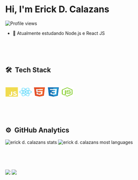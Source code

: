 <h1 align="left">Hi, I'm Erick D. Calazans</h1>
<p align="left"> <img src="https://komarev.com/ghpvc/?username=ecalazans&color=yellow" alt="Profile views" /> </p>

- 🌱 Atualmente estudando Node.js e React JS 

##

<br><br>

## 🛠 &nbsp;Tech Stack
<div style="display: inline_block"><br>
  <img align="center" alt="Ecalazans-Js" height="30" width="40" src="https://raw.githubusercontent.com/devicons/devicon/master/icons/javascript/javascript-plain.svg">
  <img align="center" alt="Ecalazans-React" height="30" width="40" src="https://raw.githubusercontent.com/devicons/devicon/master/icons/react/react-original.svg">
  <img align="center" alt="Ecalazans-HTML" height="30" width="40" src="https://raw.githubusercontent.com/devicons/devicon/master/icons/html5/html5-original.svg">
  <img align="center" alt="Ecalazans-CSS" height="30" width="40" src="https://raw.githubusercontent.com/devicons/devicon/master/icons/css3/css3-original.svg">
  <img align="center" alt="Ecalazans-Nodejs" height="30" width="40" src="https://raw.githubusercontent.com/devicons/devicon/master/icons/nodejs/nodejs-original.svg">
</div>

##

<br><br>

## ⚙️ &nbsp;GitHub Analytics
<p align="left">
  <img width="530em" src="https://github-readme-stats.vercel.app/api?username=ecalazans&show_icons=true&theme=vision-friendly-dark" alt="erick d. calazans stats"/>
  <img width="403em" src="https://github-readme-stats.vercel.app/api/top-langs/?username=ecalazans&layout=compact&theme=vision-friendly-dark" alt="erick d. calazans most languages"/>
</p>

<br><br>

##

<div>
  <a href="https://instagram.com/ecalazans" target="_blank"><img src="https://img.shields.io/badge/-Instagram-%23E4405F?style=for-the-badge&logo=instagram&logoColor=white" target="_blank"></a>
  <a href = "mailto:erickdcalazans@gmail.com"><img src="https://img.shields.io/badge/-Gmail-%23333?style=for-the-badge&logo=gmail&logoColor=white" target="_blank"></a>
</div>
